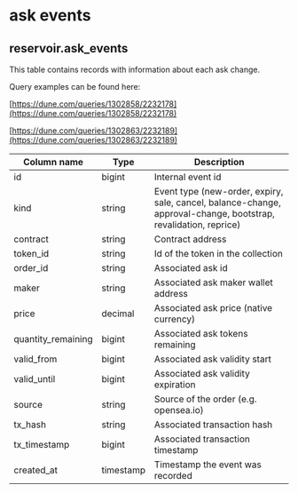 # ask events

## **reservoir.ask\_events**

This table contains records with information about each ask change.

Query examples can be found here:

[https://dune.com/queries/1302858/2232178](https://dune.com/queries/1302858/2232178)

[https://dune.com/queries/1302863/2232189](https://dune.com/queries/1302863/2232189)

| **Column name**     | **Type**   | **Description**                                                                                                 |
|---------------------|------------|-----------------------------------------------------------------------------------------------------------------|
| id                  | bigint     | Internal event id                                                                                               |
| kind                | string     | Event type (new-order, expiry, sale, cancel, balance-change, approval-change, bootstrap, revalidation, reprice) |
| contract            | string     | Contract address                                                                                                |
| token\_id           | string     | Id of the token in the collection                                                                               |
| order\_id           | string     | Associated ask id                                                                                               |
| maker               | string     | Associated ask maker wallet address                                                                             |
| price               | decimal    | Associated ask price (native currency)                                                                          |
| quantity\_remaining | bigint     | Associated ask tokens remaining                                                                                 |
| valid\_from         | bigint     | Associated ask validity start                                                                                   |
| valid\_until        | bigint     | Associated ask validity expiration                                                                              |
| source              | string     | Source of the order (e.g. opensea.io)                                                                           |
| tx\_hash            | string     | Associated transaction hash                                                                                     |
| tx\_timestamp       | bigint     | Associated transaction timestamp                                                                                |
| created\_at         | timestamp  | Timestamp the event was recorded                                                                                |
